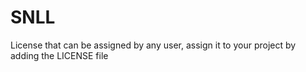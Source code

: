 # SNLL
License that can be assigned by any user, assign it to your project by adding the LICENSE file
